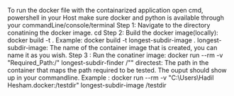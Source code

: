 To run the docker file with the containarized application
open cmd, powershell in your Host 
make sure docker and python is available through your commandLine/console/terminal 
Step 1: Navigate to the directory conatining the docker image.
     cd <directory>
Step 2: Build the docker image(locally): 
     docker build -t <name of conatiner image> .
     Example: docker build -t longest-subdir-image .
     longest-subdir-image: The name of the container image that is created, you can name it as you wish. 
Step 3 : Run the conatiner image: 
     docker run --rm -v "Required_Path:/<directest>" longest-subdir-finder /"<directest>"
     directest: The path in the container that maps the path required to be tested.
      The ouput should show up in your commandline. 
      Example :  docker run --rm -v "C:\Users\Hadil Hesham\.docker:/testdir" longest-subdir-image /testdir 

